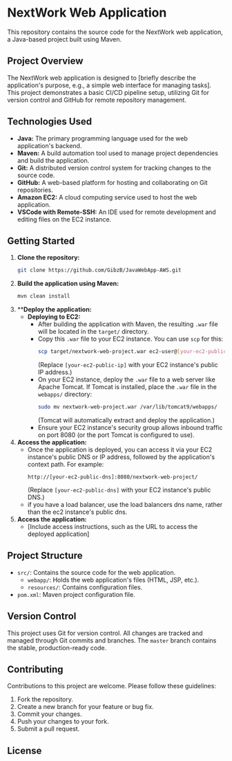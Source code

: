 # NextWork Web Application

This repository contains the source code for the NextWork web application, a Java-based project built using Maven.

## Project Overview

The NextWork web application is designed to [briefly describe the application's purpose, e.g., a simple web interface for managing tasks]. This project demonstrates a basic CI/CD pipeline setup, utilizing Git for version control and GitHub for remote repository management.

## Technologies Used

* **Java:** The primary programming language used for the web application's backend.
* **Maven:** A build automation tool used to manage project dependencies and build the application.
* **Git:** A distributed version control system for tracking changes to the source code.
* **GitHub:** A web-based platform for hosting and collaborating on Git repositories.
* **Amazon EC2:** A cloud computing service used to host the web application.
* **VSCode with Remote-SSH:** An IDE used for remote development and editing files on the EC2 instance.

## Getting Started

1.  **Clone the repository:**
    ```bash
    git clone https://github.com/GibzB/JavaWebApp-AWS.git
    ```
2.  **Build the application using Maven:**
    ```bash
    mvn clean install
    ```
3.  ****Deploy the application:**
    * **Deploying to EC2:**
        * After building the application with Maven, the resulting `.war` file will be located in the `target/` directory.
        * Copy this `.war` file to your EC2 instance. You can use `scp` for this:
            ```bash
            scp target/nextwork-web-project.war ec2-user@[your-ec2-public-ip]:/home/ec2-user/
            ```
            (Replace `[your-ec2-public-ip]` with your EC2 instance's public IP address.)
        * On your EC2 instance, deploy the `.war` file to a web server like Apache Tomcat. If Tomcat is installed, place the `.war` file in the `webapps/` directory:
            ```bash
            sudo mv nextwork-web-project.war /var/lib/tomcat9/webapps/
            ```
            (Tomcat will automatically extract and deploy the application.)
        * Ensure your EC2 instance's security group allows inbound traffic on port 8080 (or the port Tomcat is configured to use).
4. **Access the application:**
    * Once the application is deployed, you can access it via your EC2 instance's public DNS or IP address, followed by the application's context path. For example:
        ```
        http://[your-ec2-public-dns]:8080/nextwork-web-project/
        ```
        (Replace `[your-ec2-public-dns]` with your EC2 instance's public DNS.)
    * if you have a load balancer, use the load balancers dns name, rather than the ec2 instance's public dns.
4. **Access the application:**
    * [Include access instructions, such as the URL to access the deployed application]

## Project Structure

* `src/`: Contains the source code for the web application.
    * `webapp/`: Holds the web application's files (HTML, JSP, etc.).
    * `resources/`: Contains configuration files.
* `pom.xml`: Maven project configuration file.

## Version Control

This project uses Git for version control. All changes are tracked and managed through Git commits and branches. The `master` branch contains the stable, production-ready code.

## Contributing

Contributions to this project are welcome. Please follow these guidelines:

1.  Fork the repository.
2.  Create a new branch for your feature or bug fix.
3.  Commit your changes.
4.  Push your changes to your fork.
5.  Submit a pull request.

## License

